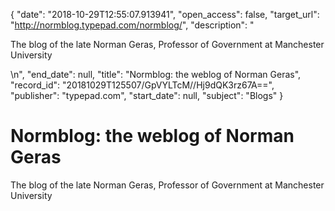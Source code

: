 {
  "date": "2018-10-29T12:55:07.913941", 
  "open_access": false, 
  "target_url": "http://normblog.typepad.com/normblog/", 
  "description": "<p>The blog of the late Norman Geras, Professor of Government at Manchester University</p>\n", 
  "end_date": null, 
  "title": "Normblog: the weblog of Norman Geras", 
  "record_id": "20181029T125507/GpVYLTcM//Hj9dQK3rz67A==", 
  "publisher": "typepad.com", 
  "start_date": null, 
  "subject": "Blogs"
}

# Normblog: the weblog of Norman Geras

<p>The blog of the late Norman Geras, Professor of Government at Manchester University</p>
